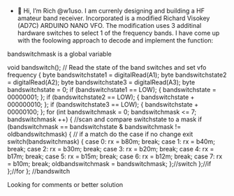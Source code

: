 - 👋 Hi, I’m Rich @w1uso. I am currenly designing and building a HF amateur band receiver. Incorporated is a modified Richard Visokey (AD7C) ARDUINO NANO VFO. The modification uses 3 additinal hardware switches to select 1 of the frequency bands. 
I have come up with the foolowing approach to decode and implement the function:

bandswitchmask is a global variable

void bandswitch();    // Read the state of the band switches and set vfo frequency
   {
 byte bandswitchstate1 = digitalRead(A1);
 byte bandswitchstate2 = digitalRead(A2);
 byte bandswitchstate3 = digitalRead(A3);
 byte bandswitchstate = 0;
   if (bandswitchstate1 == LOW); {
          bandswitchstate = 00000001;
  };
  if (bandswitchstate2 == LOW); {
          bandswitchstate + 000000010;
  }; 
  if (bandswitchstate3 == LOW); { 
          bandswitchstate + 00000100;
  };
        for  (int bandswitchmask = 0; bandswitchmask <= 7; bandswitchmask ++) { //scan and compare switchstate  to a mask 
          if (bandswitchmask == bandswitchstate & bandswitchmask != oldbandswitchmask) { // if a match do the case if no change exit
            switch(bandswitchmask) {
              case 0: rx = b80m;
              break;
              case 1: rx = b40m;
              break;
              case 2: rx = b30m;
              break;
              case 3: rx = b20m;
              break;
              case 4: rx = b17m;
              break;
              case 5: rx = b15m;
              break;
              case 6: rx = b12m;
              break;
              case 7: rx = b10m;
              break;
              oldbandswitchmask = bandswitchmask;
            };//switch
           };//if
          };//for
   }; //bandswitch 
   
   Looking for comments or better solution

